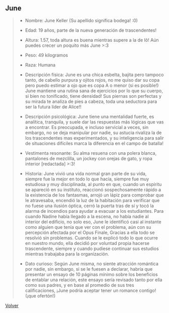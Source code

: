 ## June
> - Nombre: June Keller (Su apellido significa bodega! :0) 
> 
> - Edad: 19 años, parte de la nueva generación de trascendentes! 
> 
> - Altura: 1.57, toda altura es buena mientras supere a la de Iõ! Aún puedes crecer un poquito más June >:3
> 
> - Peso: 49 kilogramos
> 
> - Raza: Humana
> 
> - Descripción física: June es una chica esbelta, bajita pero tampoco tanto, de cabello purpura y ojitos rojos, no me quiso dar su copa pero puedo estimar a ojo que es copa A o menor (si es posible!) June mantiene una rutina sana de ejercicios por lo que su cuerpo, si bien no tonificado, tiene densidad! Sus piernas son perfectas y su mirada te analiza de pies a cabeza, toda una seductora para ser la futura líder de Alice!!
> 
> - Descripción psicológica: June tiene una mentalidad fuerte, es analítica, tranquila, y suele dar las respuestas más lógicas que vas a encontrar. Es preocupada, e incluso servicial a veces, sin embargo, no se deja manipular por nadie, su astucia rivaliza la de los trascendentes mas experimentados, y su inteligencia para salir de situaciones difíciles marca la diferencia en el campo de batalla!
> 
> - Vestimenta resonante: Su alma resuena con una polera blanca, pantalones de mezclilla, un jockey con orejas de gato, y ropa interior \[redactada\] >:3!
> 
> - Historia: June vivió una vida normal gran parte de su vida, siempre fue la mejor en todo lo que hacía, siempre fue muy estudiosa y muy disciplinada, al punto en que, cuando un espíritu se apareció en su instituto, reaccionó sospechosamente rápido a la existencia de los fantasmas, arrojó un lápiz para comprobar que le atravesaba, encendió la luz de la habitación para verificar que no fuese una ilusión óptica, cerró la puerta tras de sí y tocó la alarma de incendios para ayudar a evacuar a los estudiantes. Para cuando Nadine había llegado a la escena, no había nadie al interior del edificio, no solo eso, June le identificó casi al instante como alguien que tenía que ver con el problema, aún con su percepción afectada por el Opus Finale, Gracias a ella todo se resolvió sin problemas. Cuando se le explicó todo lo que ocurre en nuestro mundo, ella decidió por voluntad propia hacerse trascendente, siempre y cuando pudiese continuar sus estudios mientras trabajaba para la organización. 
> 
> - Dato curioso: Según June misma, no siente atracción romántica por nadie, sin embargo, si se le fuesen a declarar, habría que presentar un ensayo de 10 páginas mínimo sobre los beneficios de entablar una relación, este ensayo sería revisado tanto por ella como sus padres, y en base al promedio de sus tres calificaciones, ¡June podría aceptar tener un romance contigo! (¡que ofertón!)

[Volver](indice.md)